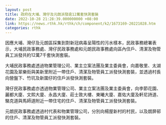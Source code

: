 ```yaml
---
layout: post
title: 政府在大埔、灣仔及元朗派發逾12萬套快測套裝
date: 2022-10-28 21:28:39.000000000 +08:00
link: https://news.rthk.hk/rthk/ch/component/k2/1673169-20221028.htm
categories: rthk
---
```


因應大埔、灣仔及元朗區採集到對新冠病毒呈陽性的污水樣本，民政事務總署表示，大埔民政事務處、灣仔民政事務處和元朗民政事務處向區內住戶、清潔及物管員工派發共約12萬7千套快測套裝。
 
大埔民政事務處透過物業管理公司、業主立案法團及業主委員會，向嘉敬里、太湖花園及翠樂街與美新里附近一帶住戶、清潔及物管員工派發快測套裝，並透過村長向營盤下、竹坑及新圍仔的住戶派發快測套裝。
 
灣仔民政事務處亦透過物業管理公司、業主立案法團及業主委員會，向李節花園、麗都大廈、文熙大廈、永昌大廈、莊士敦大樓、東曦大廈、嘉佑大廈及軒尼詩道、駱克道與馬師道附近一帶住宅的住戶、清潔及物管員工派發快測套裝。
 
元朗民政事務處透過村代表和物業管理公司，分別向楊屋新村的村民，以及朗屏邨的住戶、清潔及物管員工派發快測套裝。
